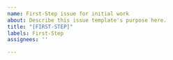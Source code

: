 ```yaml
---
name: First-Step issue for initial work
about: Describe this issue template's purpose here.
title: "[FIRST-STEP]"
labels: First-Step
assignees: ''

---
```



